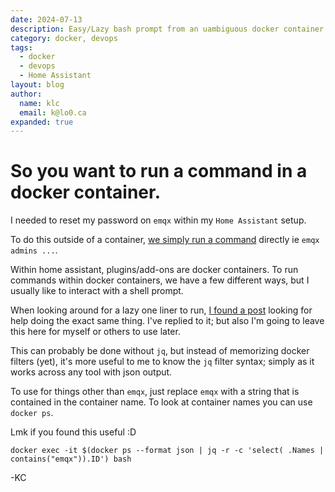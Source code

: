 ```yaml
---
date: 2024-07-13
description: Easy/Lazy bash prompt from an uambiguous docker container 
category: docker, devops
tags: 
  - docker
  - devops
  - Home Assistant
layout: blog
author: 
  name: klc
  email: k@lo0.ca
expanded: true
---
```

# So you want to run a command in a docker container.
I needed to reset my password on `emqx` within my `Home Assistant` setup.

To do this outside of a container, [we simply run a command](https://forum.emqx.io/t/i-cant-remember-my-username-or-password/358) directly ie `emqx admins ...`.

Within home assistant, plugins/add-ons are docker containers. To run commands within docker containers, we have a few different ways, but I usually like to interact with a shell prompt.

When looking around for a lazy one liner to run, [I found a post](https://community.home-assistant.io/t/emqx-password-reset/742927) looking for help doing the exact same thing. I've replied to it; but also I'm going to leave this here for myself or others to use later. 

This can probably be done without `jq`, but instead of memorizing docker filters (yet), it's more useful to me to know the `jq` filter syntax; simply as it works across any tool with json output.

To use for things other than `emqx`, just replace `emqx` with a string that is contained in the container name. To look at container names you can use `docker ps`.

Lmk if you found this useful :D

`docker exec -it $(docker ps --format json | jq -r -c 'select( .Names | contains("emqx")).ID') bash`

-KC